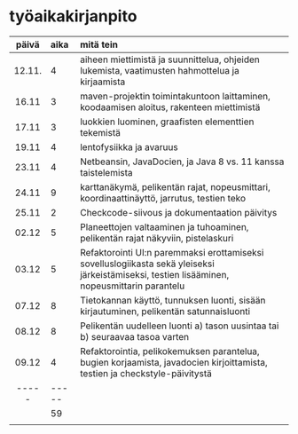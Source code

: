 # työaikakirjanpito

| päivä | aika | mitä tein  |
| :----:|:-----| :-----|
| 12.11.| 4    | aiheen miettimistä ja suunnittelua, ohjeiden lukemista, vaatimusten hahmottelua ja kirjaamista |
| 16.11 | 3    | maven-projektin toimintakuntoon laittaminen, koodaamisen aloitus, rakenteen miettimistä|
| 17.11 | 3    | luokkien luominen, graafisten elementtien tekemistä|
| 19.11 | 4    | lentofysiikka ja avaruus|
| 23.11 | 4    | Netbeansin, JavaDocien, ja Java 8 vs. 11 kanssa taistelemista|
| 24.11 | 9    | karttanäkymä, pelikentän rajat, nopeusmittari, koordinaattinäyttö, jarrutus, testien teko|
| 25.11 | 2    | Checkcode-siivous ja dokumentaation päivitys|
| 02.12 | 5    | Planeettojen valtaaminen ja tuhoaminen, pelikentän rajat näkyviin, pistelaskuri|
| 03.12 | 5    | Refaktorointi UI:n paremmaksi erottamiseksi sovelluslogiikasta sekä yleiseksi järkeistämiseksi, testien lisääminen, nopeusmittarin parantelu|
| 07.12 | 8    | Tietokannan käyttö, tunnuksen luonti, sisään kirjautuminen, pelikentän satunnaisluonti| 
| 08.12 | 8    | Pelikentän uudelleen luonti a) tason uusintaa tai b) seuraavaa tasoa varten|
| 09.12 | 4    | Refaktorointia, pelikokemuksen parantelua, bugien korjaamista, javadocien kirjoittamista, testien ja checkstyle-päivitystä| 
|-----  | -----| |
|       | 59   | |
|       |      | |

